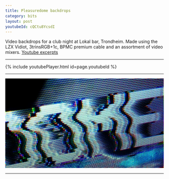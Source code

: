```yaml
---
title: Pleasuredome backdrops
category: bits
layout: post
youtubeId: cQCtu8YcsdI
---
```


Video backdrops for a club night at Lokal bar, Trondheim. Made using the LZX Vidiot, 3trinsRGB+1c, BPMC premium cable and an assortment of video mixers.
[Youtube excerpts](https://www.youtube.com/watch?v=cQCtu8YcsdI)

---

{% include youtubePlayer.html id=page.youtubeId %}

---

![Screenshot](/assets/img/pleasuredome/pleasuredome1.jpg)

---
